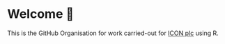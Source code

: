 # Welcome :wave:

This is the GitHub Organisation for work carried-out for [ICON plc](https://www.iconplc.com/solutions/consulting) using R.

